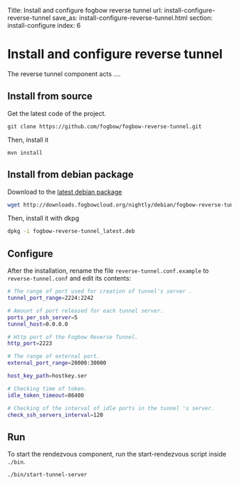 Title: Install and configure fogbow reverse tunnel
url: install-configure-reverse-tunnel
save_as: install-configure-reverse-tunnel.html
section: install-configure
index: 6

Install and configure reverse tunnel
==========

The reverse tunnel component acts ....

## Install from source
Get the latest code of the project.
``` shell
git clone https://github.com/fogbow/fogbow-reverse-tunnel.git
```
Then, install it
``` shell
mvn install
```

## Install from debian package
Download to the <a href="http://downloads.fogbowcloud.org/nightly/debian/fogbow-reverse-tunnel/fogbow-reverse-tunnel_latest.deb" target=_blank>latest debian package</a>
```bash
wget http://downloads.fogbowcloud.org/nightly/debian/fogbow-reverse-tunnel/fogbow-reverse-tunnel_latest.deb
```

Then, install it with dkpg
```bash
dpkg -i fogbow-reverse-tunnel_latest.deb
```

## Configure
After the installation, rename the file ```reverse-tunnel.conf.example``` to ```reverse-tunnel.conf``` and edit its contents:
```bash
# The range of port used for creation of tunnel's server .
tunnel_port_range=2224:2242

# Amount of port released for each tunnel server.
ports_per_ssh_server=5
tunnel_host=0.0.0.0

# Http port of the Fogbow Reverse Tunnel.
http_port=2223

# The range of external port.
external_port_range=20000:30000

host_key_path=hostkey.ser

# Checking time of token.
idle_token_timeout=86400

# Checking of the interval of idle ports in the tunnel 's server.
check_ssh_servers_interval=120
```

## Run
To start the rendezvous component, run the start-rendezvous script inside ```./bin```.
``` shell
./bin/start-tunnel-server
```
